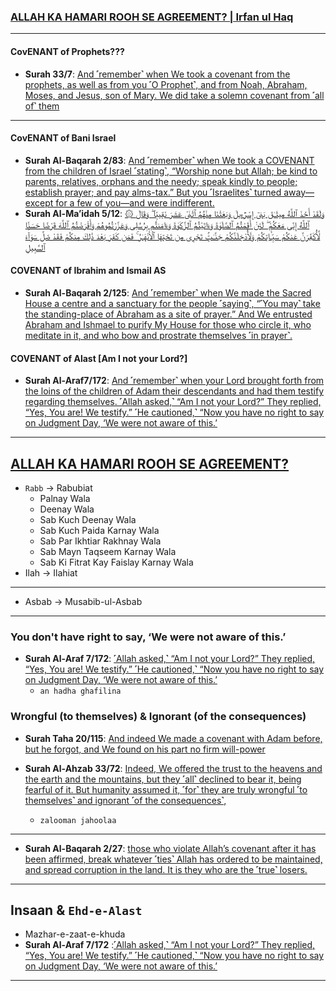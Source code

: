 
### [ALLAH KA HAMARI ROOH SE AGREEMENT? | Irfan ul Haq](https://www.youtube.com/watch?v=osVIq_3Oibs)

***

#### CovENANT of Prophets???
* __Surah 33/7__: [And ˹remember˺ when We took a covenant from the prophets, as well as from you ˹O Prophet˺, and from Noah, Abraham, Moses, and Jesus, son of Mary. We did take a solemn covenant from ˹all of˺ them](https://quranwbw.com/33/7)

***

#### CovENANT of Bani Israel
* __Surah Al-Baqarah 2/83__: [And ˹remember˺ when We took a COVENANT from the children of Israel ˹stating˺, “Worship none but Allah; be kind to parents, relatives, orphans and the needy; speak kindly to people; establish prayer; and pay alms-tax.” But you ˹Israelites˺ turned away—except for a few of you—and were indifferent.]()
* __Surah Al-Ma’idah 5/12__: [۞ وَلَقَدْ أَخَذَ ٱللَّهُ مِيثَـٰقَ بَنِىٓ إِسْرَٰٓءِيلَ وَبَعَثْنَا مِنْهُمُ ٱثْنَىْ عَشَرَ نَقِيبًۭا ۖ وَقَالَ ٱللَّهُ إِنِّى مَعَكُمْ ۖ لَئِنْ أَقَمْتُمُ ٱلصَّلَوٰةَ وَءَاتَيْتُمُ ٱلزَّكَوٰةَ وَءَامَنتُم بِرُسُلِى وَعَزَّرْتُمُوهُمْ وَأَقْرَضْتُمُ ٱللَّهَ قَرْضًا حَسَنًۭا لَّأُكَفِّرَنَّ عَنكُمْ سَيِّـَٔاتِكُمْ وَلَأُدْخِلَنَّكُمْ جَنَّـٰتٍۢ تَجْرِى مِن تَحْتِهَا ٱلْأَنْهَـٰرُ ۚ فَمَن كَفَرَ بَعْدَ ذَٰلِكَ مِنكُمْ فَقَدْ ضَلَّ سَوَآءَ ٱلسَّبِيلِ](https://quran.com/5/12)

#### COVENANT of Ibrahim and Ismail AS
* __Surah Al-Baqarah 2/125__: [And ˹remember˺ when We made the Sacred House a centre and a sanctuary for the people ˹saying˺, “˹You may˺ take the standing-place of Abraham as a site of prayer.” And We entrusted Abraham and Ishmael to purify My House for those who circle it, who meditate in it, and who bow and prostrate themselves ˹in prayer˺.]()

#### COVENANT of Alast [Am I not your Lord?]
* __Surah Al-Araf7/172__: [And ˹remember˺ when your Lord brought forth from the loins of the children of Adam their descendants and had them testify regarding themselves. ˹Allah asked,˺ “Am I not your Lord?” They replied, “Yes, You are! We testify.” ˹He cautioned,˺ “Now you have no right to say on Judgment Day, ‘We were not aware of this.’
](https://quran.com/7/172)

***

## [ALLAH KA HAMARI ROOH SE AGREEMENT?](https://www.youtube.com/watch?v=osVIq_3Oibs)
* `Rabb` -> Rabubiat
  * Palnay Wala
  * Deenay Wala
  * Sab Kuch Deenay Wala
  * Sab Kuch Paida Karnay Wala
  * Sab Par Ikhtiar Rakhnay Wala
  * Sab Mayn Taqseem Karnay Wala
  * Sab Ki Fitrat Kay Faislay Karnay Wala
* Ilah -> Ilahiat

***

* Asbab -> Musabib-ul-Asbab

***

### You don't have right to say, ‘We were not aware of this.’
* __Surah Al-Araf 7/172__: [˹Allah asked,˺ “Am I not your Lord?” They replied, “Yes, You are! We testify.” ˹He cautioned,˺ “Now you have no right to say on Judgment Day, ‘We were not aware of this.’](https://quran.com/7/172)
  * `an hadha ghafilina`

### Wrongful (to themselves) & Ignorant (of the consequences)
* __Surah Taha 20/115__: [And indeed We made a covenant with Adam before, but he forgot, and We found on his part no firm will-power](https://quranwbw.com/20#115)
 
* __Surah Al-Ahzab 33/72__: [Indeed, We offered the trust to the heavens and the earth and the mountains, but they ˹all˺ declined to bear it, being fearful of it. But humanity assumed it, ˹for˺ they are truly wrongful ˹to themselves˺ and ignorant ˹of the consequences˺,](https://quran.com/33/72)
  * `zalooman jahoolaa`


***

* __Surah Al-Baqarah 2/27__: [those who violate Allah’s covenant after it has been affirmed, break whatever ˹ties˺ Allah has ordered to be maintained, and spread corruption in the land. It is they who are the ˹true˺ losers.](https://quran.com/2/27)

*** 


## Insaan & `Ehd-e-Alast`
* Mazhar-e-zaat-e-khuda
* __Surah Al-Araf 7/172__ :[˹Allah asked,˺ “Am I not your Lord?” They replied, “Yes, You are! We testify.” ˹He cautioned,˺ “Now you have no right to say on Judgment Day, ‘We were not aware of this.’](https://quran.com/7/172)

***

